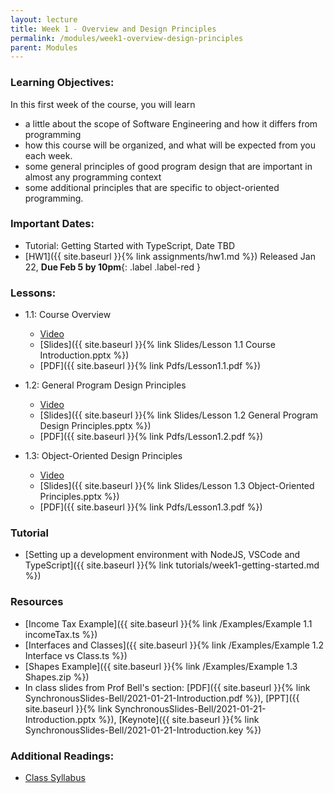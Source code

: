```yaml
---
layout: lecture
title: Week 1 - Overview and Design Principles
permalink: /modules/week1-overview-design-principles
parent: Modules
---
```

### Learning Objectives:

In this first week of the course, you will learn
* a little about the scope of Software Engineering and how it differs
from programming
* how this course will be organized, and what will be expected from
you each week.
* some general principles of good program design that are important in
almost any programming context
* some additional principles that are specific to object-oriented
programming.


### Important Dates:
* Tutorial: Getting Started with TypeScript, Date TBD
* [HW1]({{ site.baseurl }}{% link assignments/hw1.md %}) Released Jan 22, **Due Feb 5 by 10pm**{: .label .label-red }

### Lessons:
* 1.1: Course Overview
    * [Video](https://northeastern.instructure.com/courses/60188/modules/items/5396913)
    * [Slides]({{ site.baseurl }}{% link Slides/Lesson 1.1 Course Introduction.pptx %}) 
    * [PDF]({{ site.baseurl }}{% link Pdfs/Lesson1.1.pdf %})

* 1.2: General Program Design Principles 
    * [Video](https://northeastern.instructure.com/courses/60188/modules/items/5413197)
    * [Slides]({{ site.baseurl }}{% link Slides/Lesson 1.2 General Program Design Principles.pptx %})
    * [PDF]({{ site.baseurl }}{% link Pdfs/Lesson1.2.pdf %})

* 1.3: Object-Oriented Design Principles
    * [Video](https://northeastern.instructure.com/courses/60188/modules/items/5424622)
    * [Slides]({{ site.baseurl }}{% link Slides/Lesson 1.3 Object-Oriented Principles.pptx %}) 
    * [PDF]({{ site.baseurl }}{% link Pdfs/Lesson1.3.pdf %})

### Tutorial
* [Setting up a development environment with NodeJS, VSCode and TypeScript]({{ site.baseurl }}{% link tutorials/week1-getting-started.md %})
### Resources
* [Income Tax Example]({{ site.baseurl }}{% link /Examples/Example 1.1 incomeTax.ts %})
* [Interfaces and Classes]({{ site.baseurl }}{% link /Examples/Example 1.2 Interface vs Class.ts %})
* [Shapes Example]({{ site.baseurl }}{% link /Examples/Example 1.3 Shapes.zip %})
* In class slides from Prof Bell's section: [PDF]({{ site.baseurl }}{% link SynchronousSlides-Bell/2021-01-21-Introduction.pdf %}), [PPT]({{ site.baseurl }}{% link SynchronousSlides-Bell/2021-01-21-Introduction.pptx %}), [Keynote]({{ site.baseurl }}{% link SynchronousSlides-Bell/2021-01-21-Introduction.key %})


### Additional Readings:
* [Class Syllabus](https://neu-se.github.io/CS4530-CS5500-Spring-2021/)
